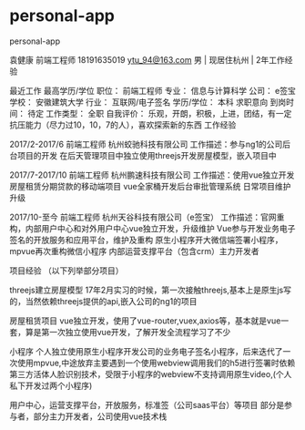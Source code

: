 # personal-app
personal-app

袁健康	
 前端工程师      18191635019	 ytu_94@163.com
  男 | 现居住杭州 | 2年工作经验

最近工作	最高学历/学位
职位：	前端工程师	专业：	信息与计算科学
公司：	e签宝	学校：	安徽建筑大学
行业：	互联网/电子签名	学历/学位： 本科
求职意向
到岗时间：   待定	工作类型： 全职
自我评价： 乐观，开朗，积极，上进，团结，有一定抗压能力（尽力过10，10，7的人），喜欢探索新的东西
工作经验

2017/2-2017/6	前端工程师
杭州蛟驰科技有限公司
工作描述：参与ng1的公司后台项目的开发
在后天管理项目中独立使用threejs开发房屋模型，嵌入项目中

2017/7-2017/10	前端工程师
杭州鹏速科技有限公司
工作描述：使用vue独立开发房屋租赁分期贷款的移动端项目
vue全家桶开发后台审批管理系统
日常项目维护升级

2017/10-至今	前端工程师
杭州天谷科技有限公司（e签宝）
工作描述：官网重构，内部用户中心和对外用户中心vue独立开发，升级维护
Vue参与开发业务电子签名的开放服务和应用平台，维护及重构
原生小程序开大微信端签署小程序，mpvue再次重构微信小程序
内部运营支撑平台（包含crm）主力开发者


项目经验 （以下列举部分项目）

threejs建立房屋模型
17年2月实习的时候，第一次接触threejs,基本上是原生js写的，当然依赖threejs提供的api,嵌入公司的ng1的项目

房屋租赁项目
vue独立开发，使用了vue-router,vuex,axios等，基本就是vue一套，算是第一次独立使用vue开发，了解开发全流程学习了不少

小程序
个人独立使用原生小程序开发公司的业务电子签名小程序，后来迭代了一次使用mpvue,中途放弃主要遇到一个使用webview调用我们的h5进行签署时依赖第三方活体人脸识别技术，受限于小程序的webview不支持调用原生video,(个人私下开发过两个小程序)

用户中心，运营支撑平台，开放服务，标准签（公司saas平台）等项目
部分是参与者，部分主力开发者，公司使用vue技术栈





